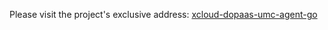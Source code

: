 Please visit the project's exclusive address: [xcloud-dopaas-umc-agent-go](../../../../../xcloud-dopaas-umc-agent-go)
